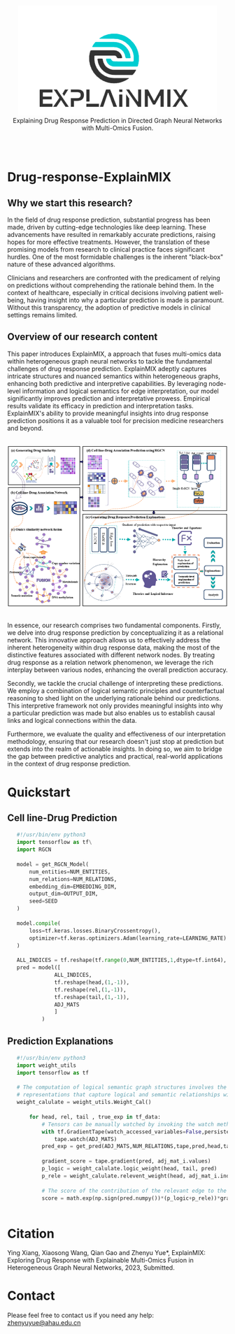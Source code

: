 <div align="center">
  <img src="https://github.com/Xiang010Ying/Drug-response-ExplainMIX/blob/main/picture/explainMIX_logo.png" alt="avatar">
</div>
<center>Explaining Drug Response Prediction in Directed Graph Neural Networks with Multi-Omics Fusion.</center>  

<br/><br/>

# Drug-response-ExplainMIX
## Why we start this research?
In the field of drug response prediction, substantial progress has been made, driven by cutting-edge technologies like deep learning. These advancements have resulted in remarkably accurate predictions, raising hopes for more effective treatments. However, the translation of these promising models from research to clinical practice faces significant hurdles. One of the most formidable challenges is the inherent "black-box" nature of these advanced algorithms.

Clinicians and researchers are confronted with the predicament of relying on predictions without comprehending the rationale behind them. In the context of healthcare, especially in critical decisions involving patient well-being, having insight into why a particular prediction is made is paramount. Without this transparency, the adoption of predictive models in clinical settings remains limited.
## Overview of our research content
This paper introduces ExplainMIX, a approach that fuses multi-omics data within heterogeneous graph neural networks to tackle the fundamental challenges of drug response prediction. ExplainMIX adeptly captures intricate structures and nuanced semantics within heterogeneous graphs, enhancing both predictive and interpretive capabilities. By leveraging node-level information and logical semantics for edge interpretation, our model significantly improves prediction and interpretative prowess. Empirical results validate its efficacy in prediction and interpretation tasks. ExplainMIX's ability to provide meaningful insights into drug response prediction positions it as a valuable tool for precision medicine researchers and beyond.

<br/>
<div align="center">
  <img src="https://github.com/Xiang010Ying/Drug-response-ExplainMIX/blob/main/picture/overview_img.png" alt="avatar">
</div>
<br/>

In essence, our research comprises two fundamental components. Firstly, we delve into drug response prediction by conceptualizing it as a relational network. This innovative approach allows us to effectively address the inherent heterogeneity within drug response data, making the most of the distinctive features associated with different network nodes. By treating drug response as a relation network phenomenon, we leverage the rich interplay between various nodes, enhancing the overall prediction accuracy.

Secondly, we tackle the crucial challenge of interpreting these predictions. We employ a combination of logical semantic principles and counterfactual reasoning to shed light on the underlying rationale behind our predictions. This interpretive framework not only provides meaningful insights into why a particular prediction was made but also enables us to establish causal links and logical connections within the data.

Furthermore, we evaluate the quality and effectiveness of our interpretation methodology, ensuring that our research doesn't just stop at prediction but extends into the realm of actionable insights. In doing so, we aim to bridge the gap between predictive analytics and practical, real-world applications in the context of drug response prediction.


# Quickstart
## Cell line-Drug Prediction
 ```python
    #!/usr/bin/env python3
    import tensorflow as tf\
    import RGCN

    model = get_RGCN_Model(
        num_entities=NUM_ENTITIES,
        num_relations=NUM_RELATIONS,
        embedding_dim=EMBEDDING_DIM,
        output_dim=OUTPUT_DIM,
        seed=SEED
    )

    model.compile(
        loss=tf.keras.losses.BinaryCrossentropy(),
        optimizer=tf.keras.optimizers.Adam(learning_rate=LEARNING_RATE)
    )

    ALL_INDICES = tf.reshape(tf.range(0,NUM_ENTITIES,1,dtype=tf.int64), (1,-1))
    pred = model([
                ALL_INDICES,
                tf.reshape(head,(1,-1)),
                tf.reshape(rel,(1,-1)),
                tf.reshape(tail,(1,-1)),
                ADJ_MATS
                ]
            )
```


## Prediction Explanations
 ```python
    #!/usr/bin/env python3
    import weight_utils
    import tensorflow as tf

    # The computation of logical semantic graph structures involves the generation and analysis of graph-like
    # representations that capture logical and semantic relationships within data.
    weight_calulate = weight_utils.Weight_Cal()

        for head, rel, tail , true_exp in tf_data:
            # Tensors can be manually watched by invoking the watch method on this context manager.
            with tf.GradientTape(watch_accessed_variables=False,persistent=True) as tape:
                tape.watch(ADJ_MATS)
            pred_exp = get_pred(ADJ_MATS,NUM_RELATIONS,tape,pred,head,tail,TOP_K)

            gradient_score = tape.gradient(pred, adj_mat_i.values)
            p_logic = weight_calulate.logic_weight(head, tail, pred)
            p_rele = weight_calulate.relevent_weight(head, adj_mat_i.indices[a[0], 2]) 

            # The score of the contribution of the relevant edge to the predicted outcome of the interpreted edge   
            score = math.exp(np.sign(pred.numpy())*(p_logic+p_rele))*gradient_score[a][0]



```

# Citation
Ying Xiang, Xiaosong Wang, Qian Gao and Zhenyu Yue*, ExplainMIX: Exploring Drug Response with Explainable Multi-Omics Fusion in Heterogeneous Graph Neural Networks, 2023, Submitted.

# Contact
Please feel free to contact us if you need any help: zhenyuyue@ahau.edu.cn
